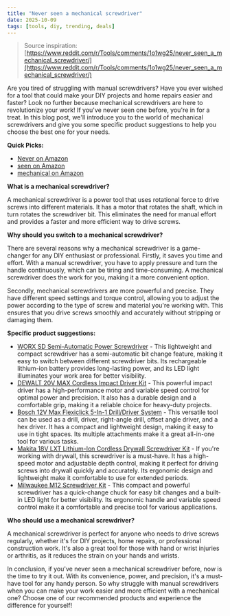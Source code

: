 ```yaml
---
title: "Never seen a mechanical screwdriver"
date: 2025-10-09
tags: [tools, diy, trending, deals]
---
```


> Source inspiration: [https://www.reddit.com/r/Tools/comments/1o1wg25/never_seen_a_mechanical_screwdriver/](https://www.reddit.com/r/Tools/comments/1o1wg25/never_seen_a_mechanical_screwdriver/)

Are you tired of struggling with manual screwdrivers? Have you ever wished for a tool that could make your DIY projects and home repairs easier and faster? Look no further because mechanical screwdrivers are here to revolutionize your work! If you've never seen one before, you're in for a treat. In this blog post, we'll introduce you to the world of mechanical screwdrivers and give you some specific product suggestions to help you choose the best one for your needs.

**Quick Picks:**
- [Never on Amazon](https://www.amazon.com/s?k=Never&tag=practo-20)
- [seen on Amazon](https://www.amazon.com/s?k=seen&tag=practo-20)
- [mechanical on Amazon](https://www.amazon.com/s?k=mechanical&tag=practo-20)

**What is a mechanical screwdriver?**

A mechanical screwdriver is a power tool that uses rotational force to drive screws into different materials. It has a motor that rotates the shaft, which in turn rotates the screwdriver bit. This eliminates the need for manual effort and provides a faster and more efficient way to drive screws.

**Why should you switch to a mechanical screwdriver?**

There are several reasons why a mechanical screwdriver is a game-changer for any DIY enthusiast or professional. Firstly, it saves you time and effort. With a manual screwdriver, you have to apply pressure and turn the handle continuously, which can be tiring and time-consuming. A mechanical screwdriver does the work for you, making it a more convenient option.

Secondly, mechanical screwdrivers are more powerful and precise. They have different speed settings and torque control, allowing you to adjust the power according to the type of screw and material you're working with. This ensures that you drive screws smoothly and accurately without stripping or damaging them.

**Specific product suggestions:**

- [WORX SD Semi-Automatic Power Screwdriver](https://www.amazon.com/s?k=WORX+SD+Semi-Automatic+Power+Screwdriver&tag=practo-20) - This lightweight and compact screwdriver has a semi-automatic bit change feature, making it easy to switch between different screwdriver bits. Its rechargeable lithium-ion battery provides long-lasting power, and its LED light illuminates your work area for better visibility.
- [DEWALT 20V MAX Cordless Impact Driver Kit](https://www.amazon.com/s?k=DEWALT+20V+MAX+Cordless+Impact+Driver+Kit&tag=practo-20) - This powerful impact driver has a high-performance motor and variable speed control for optimal power and precision. It also has a durable design and a comfortable grip, making it a reliable choice for heavy-duty projects.
- [Bosch 12V Max Flexiclick 5-In-1 Drill/Driver System](https://www.amazon.com/s?k=Bosch+12V+Max+Flexiclick+5-In-1+Drill%2FDriver+System&tag=practo-20) - This versatile tool can be used as a drill, driver, right-angle drill, offset angle driver, and a hex driver. It has a compact and lightweight design, making it easy to use in tight spaces. Its multiple attachments make it a great all-in-one tool for various tasks.
- [Makita 18V LXT Lithium-Ion Cordless Drywall Screwdriver Kit](https://www.amazon.com/s?k=Makita+18V+LXT+Lithium-Ion+Cordless+Drywall+Screwdriver+Kit&tag=practo-20) - If you're working with drywall, this screwdriver is a must-have. It has a high-speed motor and adjustable depth control, making it perfect for driving screws into drywall quickly and accurately. Its ergonomic design and lightweight make it comfortable to use for extended periods.
- [Milwaukee M12 Screwdriver Kit](https://www.amazon.com/s?k=Milwaukee+M12+Screwdriver+Kit&tag=practo-20) - This compact and powerful screwdriver has a quick-change chuck for easy bit changes and a built-in LED light for better visibility. Its ergonomic handle and variable speed control make it a comfortable and precise tool for various applications.

**Who should use a mechanical screwdriver?**

A mechanical screwdriver is perfect for anyone who needs to drive screws regularly, whether it's for DIY projects, home repairs, or professional construction work. It's also a great tool for those with hand or wrist injuries or arthritis, as it reduces the strain on your hands and wrists.

In conclusion, if you've never seen a mechanical screwdriver before, now is the time to try it out. With its convenience, power, and precision, it's a must-have tool for any handy person. So why struggle with manual screwdrivers when you can make your work easier and more efficient with a mechanical one? Choose one of our recommended products and experience the difference for yourself!
